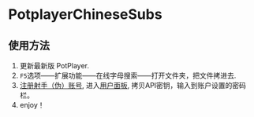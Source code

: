 # PotplayerChineseSubs


## 使用方法

1. 更新最新版 PotPlayer.
2. `F5`选项——扩展功能——在线字母搜索——打开文件夹，把文件拷进去.
3. [注册射手（伪）账号](https://secure.assrt.net/user/register.xml), 进入[用户面板](https://secure.assrt.net/usercp.php), 拷贝API密钥，输入到账户设置的密码栏。
4. enjoy！
